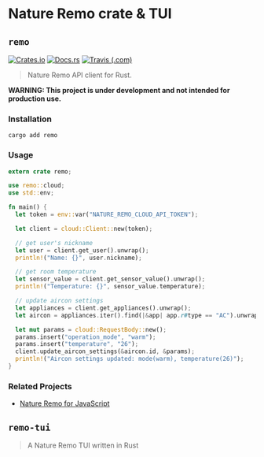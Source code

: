 # Nature Remo crate & TUI

## `remo`

[![Crates.io](https://img.shields.io/crates/v/remo)](https://crates.io/crates/remo)
[![Docs.rs](https://docs.rs/remo/badge.svg)](https://docs.rs/remo)
[![Travis (.com)](https://img.shields.io/travis/com/uetchy/nature-remo-rs)](https://travis-ci.com/uetchy/nature-remo-rs)

> Nature Remo API client for Rust.

**WARNING: This project is under development and not intended for production use.**

### Installation

```
cargo add remo
```

### Usage

```rust
extern crate remo;

use remo::cloud;
use std::env;

fn main() {
  let token = env::var("NATURE_REMO_CLOUD_API_TOKEN");

  let client = cloud::Client::new(token);

  // get user's nickname
  let user = client.get_user().unwrap();
  println!("Name: {}", user.nickname);

  // get room temperature
  let sensor_value = client.get_sensor_value().unwrap();
  println!("Temperature: {}", sensor_value.temperature);

  // update aircon settings
  let appliances = client.get_appliances().unwrap();
  let aircon = appliances.iter().find(|&app| app.r#type == "AC").unwrap();

  let mut params = cloud::RequestBody::new();
  params.insert("operation_mode", "warm");
  params.insert("temperature", "26");
  client.update_aircon_settings(&aircon.id, &params);
  println!("Aircon settings updated: mode(warm), temperature(26)");
}
```

### Related Projects

- [Nature Remo for JavaScript](https://github.com/uetchy/nature-remo)

## `remo-tui`

> A Nature Remo TUI written in Rust
